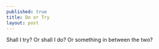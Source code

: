 ```yaml
---
published: true
title: Do or Try
layout: post
---
```

Shall I try? Or shall I do? Or something in between the two?